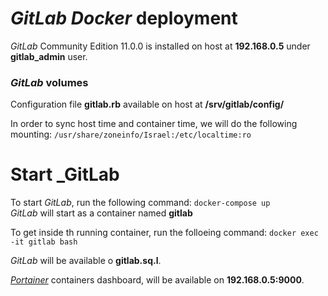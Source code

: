 # _GitLab Docker_ deployment
_GitLab_ Community Edition 11.0.0 is installed on host at **192.168.0.5** under **gitlab_admin** user.  


### _GitLab_ volumes
Configuration file **gitlab.rb** available on host at **/srv/gitlab/config/**  

In order to sync host time and container time, we will do the following mounting:
`/usr/share/zoneinfo/Israel:/etc/localtime:ro`  


# Start _GitLab
To start _GitLab_, run the following command:
`docker-compose up`  
_GitLab_ will start as a container named **gitlab**  

To get inside th running container, run the folloeing command:
`docker exec -it gitlab bash`  

_GitLab_ will be available o **gitlab.sq.l**.  

[_Portainer_](https://portainer.io/) containers dashboard, will be available on **192.168.0.5:9000**.  
